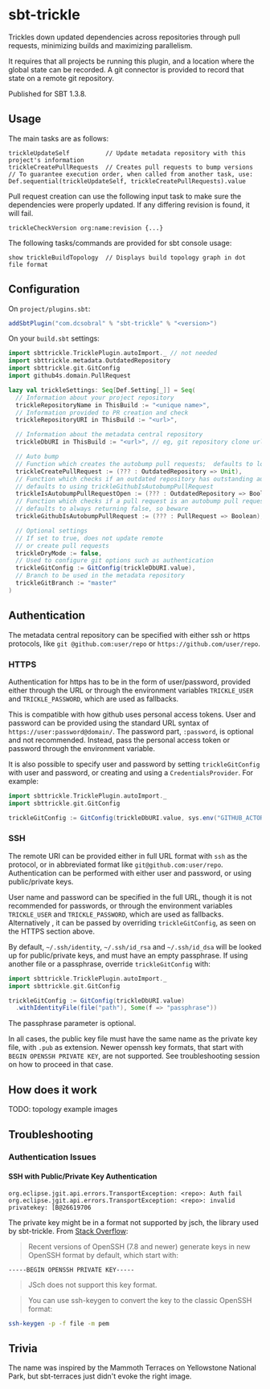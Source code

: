 # sbt-trickle

Trickles down updated dependencies across repositories through pull requests,
minimizing builds and maximizing parallelism.

It requires that all projects be running this plugin, and a location where the
global state can be recorded. A git connector is provided to record that state
on a remote git repository.

Published for SBT 1.3.8.

## Usage

The main tasks are as follows:

```sbt-console
trickleUpdateSelf          // Update metadata repository with this project's information
trickleCreatePullRequests  // Creates pull requests to bump versions
// To guarantee execution order, when called from another task, use:
Def.sequential(trickleUpdateSelf, trickleCreatePullRequests).value
```

Pull request creation can use the following input task to make sure the dependencies
were properly updated. If any differing revision is found, it will fail.

```sbt-console
trickleCheckVersion org:name:revision {...}
```

The following tasks/commands are provided for sbt console usage:

```sbt-console
show trickleBuildTopology  // Displays build topology graph in dot file format
```

## Configuration

On `project/plugins.sbt`:

```sbt
addSbtPlugin("com.dcsobral" % "sbt-trickle" % "<version>")
```

On your `build.sbt` settings:

```sbt
import sbttrickle.TricklePlugin.autoImport._ // not needed
import sbttrickle.metadata.OutdatedRepository
import sbttrickle.git.GitConfig
import github4s.domain.PullRequest

lazy val trickleSettings: Seq[Def.Setting[_]] = Seq(
  // Information about your project repository
  trickleRepositoryName in ThisBuild := "<unique name>",
  // Information provided to PR creation and check
  trickleRepositoryURI in ThisBuild := "<url>",

  // Information about the metadata central repository
  trickleDbURI in ThisBuild := "<url>", // eg, git repository clone url

  // Auto bump
  // Function which creates the autobump pull requests;  defaults to logging what needs bumping
  trickleCreatePullRequest := (??? : OutdatedRepository => Unit),
  // Function which checks if an outdated repository has outstanding autobump pull requests
  // defaults to using trickleGithubIsAutobumpPullRequest
  trickleIsAutobumpPullRequestOpen := (??? : OutdatedRepository => Boolean),
  // Function which checks if a pull request is an autobump pull request on Github
  // defaults to always returning false, so beware
  trickleGithubIsAutobumpPullRequest := (??? : PullRequest => Boolean),

  // Optional settings
  // If set to true, does not update remote
  // or create pull requests
  trickleDryMode := false,
  // Used to configure git options such as authentication
  trickleGitConfig := GitConfig(trickleDbURI.value),
  // Branch to be used in the metadata repository
  trickleGitBranch := "master"
)
```

## Authentication

The metadata central repository can be specified with either ssh or https protocols, like `git
@github.com:user/repo` or `https://github.com/user/repo`.

### HTTPS

Authentication for https has to be in the form of user/password, provided either through the URL
or through the environment variables `TRICKLE_USER` and `TRICKLE_PASSWORD`, which are used as
fallbacks.

This is compatible with how github uses personal access tokens. User and password can be
provided using the standard URL syntax of `https://user:password@domain/`. The password part,
`:password`, is optional and not recommended. Instead, pass the personal access token or
password through the environment variable.

It is also possible to specify user and password by setting `trickleGitConfig` with user and
password, or creating and using a `CredentialsProvider`. For example:

```sbt
import sbttrickle.TricklePlugin.autoImport._
import sbttrickle.git.GitConfig

trickleGitConfig := GitConfig(trickleDbURI.value, sys.env("GITHUB_ACTOR"), sys.env("GITHUB_TOKEN"))
```

### SSH

The remote URI can be provided either in full URL format with `ssh` as the protocol, or in
abbreviated format like `git@github.com:user/repo`. Authentication can be performed with
either user and password, or using public/private keys.

User name and password can be specified in the full URL, though it is not
recommended for passwords, or through the environment variables `TRICKLE_USER` and
`TRICKLE_PASSWORD`, which are used as fallbacks. Alternatively , it can
be passed by overriding `trickleGitConfig`, as seen on the HTTPS section above.

By default, `~/.ssh/identity`, `~/.ssh/id_rsa` and `~/.ssh/id_dsa` will be looked up for
public/private keys, and must have an empty passphrase. If using another file or a passphrase,
override `trickleGitConfig` with:

```sbt
import sbttrickle.TricklePlugin.autoImport._
import sbttrickle.git.GitConfig

trickleGitConfig := GitConfig(trickleDbURI.value)
  .withIdentityFile(file("path"), Some(f => "passphrase"))
```

The passphrase parameter is optional.

In all cases, the public key file must have the same name as the private key file, with `.pub`
as extension. Newer openssh key formats, that start with `BEGIN OPENSSH PRIVATE KEY`, are not
supported. See troubleshooting session on how to proceed in that case.

## How does it work

TODO: topology example images

## Troubleshooting

### Authentication Issues

#### SSH with Public/Private Key Authentication

```
org.eclipse.jgit.api.errors.TransportException: <repo>: Auth fail
org.eclipse.jgit.api.errors.TransportException: <repo>: invalid privatekey: [B@26619706
```

The private key might be in a format not supported by jsch, the library used by sbt-trickle. From
[Stack Overflow](https://stackoverflow.com/a/55740276/53013):

> Recent versions of OpenSSH (7.8 and newer) generate keys in new OpenSSH format by default,
> which start with:

```
-----BEGIN OPENSSH PRIVATE KEY-----
```

> JSch does not support this key format.

> You can use ssh-keygen to convert the key to the classic OpenSSH format:

```bash
ssh-keygen -p -f file -m pem
```

## Trivia

The name was inspired by the Mammoth Terraces on Yellowstone National Park, but
sbt-terraces just didn't evoke the right image.


